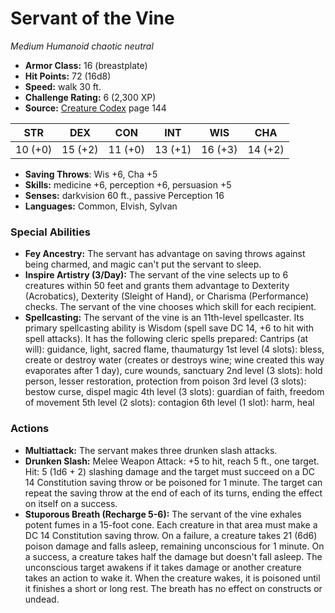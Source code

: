 # Servant of the Vine

*Medium* *Humanoid* *chaotic neutral*

- **Armor Class:** 16 (breastplate)
- **Hit Points:** 72 (16d8)
- **Speed:** walk 30 ft.
- **Challenge Rating:** 6 (2,300 XP)
- **Source:** [Creature Codex](https://koboldpress.com/kpstore/product/creature-codex-for-5th-edition-dnd) page 144

| STR | DEX | CON | INT | WIS | CHA |
| --- | --- | --- | --- | --- | --- |
| 10 (+0) | 15 (+2) | 11 (+0) | 13 (+1) | 16 (+3) | 14 (+2) |

- **Saving Throws**: Wis +6, Cha +5
- **Skills:** medicine +6, perception +6, persuasion +5
- **Senses:** darkvision 60 ft., passive Perception 16
- **Languages:** Common, Elvish, Sylvan

### Special Abilities

- **Fey Ancestry:** The servant has advantage on saving throws against being charmed, and magic can't put the servant to sleep.
- **Inspire Artistry (3/Day):** The servant of the vine selects up to 6 creatures within 50 feet and grants them advantage to Dexterity (Acrobatics), Dexterity (Sleight of Hand), or Charisma (Performance) checks. The servant of the vine chooses which skill for each recipient.
- **Spellcasting:** The servant of the vine is an 11th-level spellcaster. Its primary spellcasting ability is Wisdom (spell save DC 14, +6 to hit with spell attacks). It has the following cleric spells prepared:
Cantrips (at will): guidance, light, sacred flame, thaumaturgy
1st level (4 slots): bless, create or destroy water (creates or destroys wine; wine created this way evaporates after 1 day), cure wounds, sanctuary
2nd level (3 slots): hold person, lesser restoration, protection from poison
3rd level (3 slots): bestow curse, dispel magic
4th level (3 slots): guardian of faith, freedom of movement
5th level (2 slots): contagion
6th level (1 slot): harm, heal

### Actions

- **Multiattack:** The servant makes three drunken slash attacks.
- **Drunken Slash:** Melee Weapon Attack: +5 to hit, reach 5 ft., one target. Hit: 5 (1d6 + 2) slashing damage and the target must succeed on a DC 14 Constitution saving throw or be poisoned for 1 minute. The target can repeat the saving throw at the end of each of its turns, ending the effect on itself on a success.
- **Stuporous Breath (Recharge 5-6):** The servant of the vine exhales potent fumes in a 15-foot cone. Each creature in that area must make a DC 14 Constitution saving throw. On a failure, a creature takes 21 (6d6) poison damage and falls asleep, remaining unconscious for 1 minute. On a success, a creature takes half the damage but doesn't fall asleep. The unconscious target awakens if it takes damage or another creature takes an action to wake it. When the creature wakes, it is poisoned until it finishes a short or long rest. The breath has no effect on constructs or undead.



